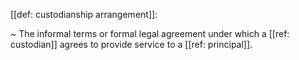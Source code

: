 [[def: custodianship arrangement]]:

~ The informal terms or formal legal agreement under which a [[ref: custodian]] agrees to provide service to a [[ref: principal]].

